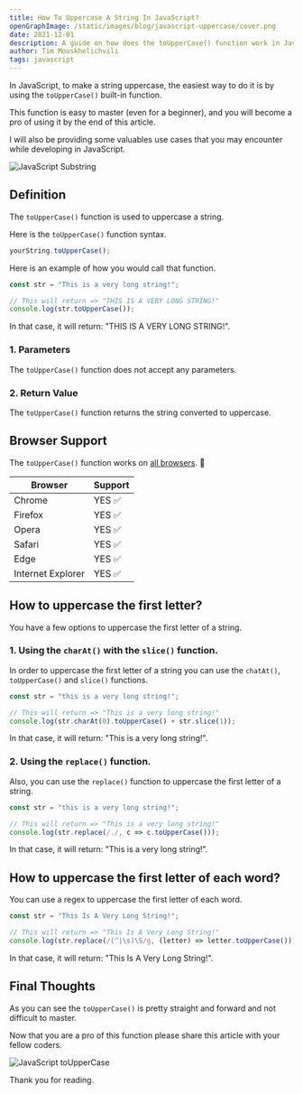 ```yaml
---
title: How To Uppercase A String In JavaScript?
openGraphImage: /static/images/blog/javascript-uppercase/cover.png
date: 2021-12-01
description: A guide on how does the toUpperCase() function work in JavaScript? Definition + Examples.
author: Tim Mouskhelichvili
tags: javascript
---
```


In JavaScript, to make a string uppercase, the easiest way to do it is by using the `toUpperCase()` built-in function.

This function is easy to master (even for a beginner), and you will become a pro of using it by the end of this article.

I will also be providing some valuables use cases that you may encounter while developing in JavaScript.

![JavaScript Substring](/static/images/blog/javascript-uppercase/cover.png)

<Summary />

## Definition

The `toUpperCase()` function is used to uppercase a string.

Here is the `toUpperCase()` function syntax.

```javascript
yourString.toUpperCase();
```

Here is an example of how you would call that function.

```javascript
const str = "This is a very long string!";

// This will return => "THIS IS A VERY LONG STRING!"
console.log(str.toUpperCase());
```

In that case, it will return: "THIS IS A VERY LONG STRING!".

### 1. Parameters

The `toUpperCase()` function does not accept any parameters.

### 2. Return Value

The `toUpperCase()` function returns the string converted to uppercase.

## Browser Support

The `toUpperCase()` function works on [all browsers](https://caniuse.com/mdn-javascript_builtins_string_touppercase). 🥳

| Browser | Support |
| ------- | ------- |
| Chrome | YES ✅ |
| Firefox | YES ✅ |
| Opera | YES ✅ |
| Safari | YES ✅ |
| Edge | YES ✅ |
| Internet Explorer | YES ✅ |

## How to uppercase the first letter?

You have a few options to uppercase the first letter of a string.

### 1. Using the `charAt()` with the `slice()` function.

In order to uppercase the first letter of a string you can use the `chatAt()`, `toUpperCase()` and `slice()` functions.

```javascript
const str = "this is a very long string!";

// This will return => "This is a very long string!"
console.log(str.charAt(0).toUpperCase() + str.slice(1));
```

In that case, it will return: "This is a very long string!".

### 2. Using the `replace()` function.

Also, you can use the `replace()` function to uppercase the first letter of a string.

```javascript
const str = "this is a very long string!";

// This will return => "This is a very long string!"
console.log(str.replace(/./, c => c.toUpperCase()));
```

In that case, it will return: "This is a very long string!".

## How to uppercase the first letter of each word?

You can use a regex to uppercase the first letter of each word.

```javascript
const str = "This Is A Very Long String!";

// This will return => "This Is A Very Long String!"
console.log(str.replace(/(^|\s)\S/g, (letter) => letter.toUpperCase()));
```

In that case, it will return: "This Is A Very Long String!".

## Final Thoughts

As you can see the `toUpperCase()` is pretty straight and forward and not difficult to master.

Now that you are a pro of this function please share this article with your fellow coders.

![JavaScript toUpperCase](/static/images/blog/javascript-uppercase/1.jpg)

Thank you for reading.